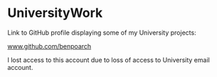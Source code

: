 # UniversityWork

Link to GitHub profile displaying some of my University projects:

www.github.com/benpoarch

I lost access to this account due to loss of access to University email account.
